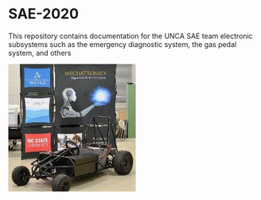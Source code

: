 # SAE-2020
This repository contains documentation for the UNCA SAE team electronic subsystems such as the emergency diagnostic system, the gas pedal system, and others


![alt text](preview_img.JPG)
